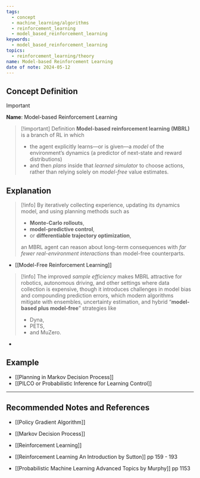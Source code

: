 ```yaml
---
tags:
  - concept
  - machine_learning/algorithms
  - reinforcement_learning
  - model_based_reinforcement_learning
keywords:
  - model_based_reinforcement_learning
topics:
  - reinforcement_learning/theory
name: Model-based Reinforcement Learning
date of note: 2024-05-12
---
```


## Concept Definition

>[!important]
>**Name**: Model-based Reinforcement Learning

>[!important] Definition
>**Model-based reinforcement learning (MBRL)** is a branch of RL in which 
>- the agent explicitly learns—or is given—a _model_ of the environment’s dynamics (a predictor of next-state and reward distributions) 
>- and then *plans* inside that *learned simulator* to choose actions, rather than relying solely on *model-free* value estimates.


## Explanation

>[!info]
>By iteratively collecting experience, updating its dynamics model, and using planning methods such as 
>- **Monte-Carlo rollouts**, 
>- **model-predictive control**, 
>- or **differentiable trajectory optimization**, 
>
>an MBRL agent can reason about long-term consequences with *far fewer real-environment interactions* than model-free counterparts. 

- [[Model-Free Reinforcement Learning]]


>[!info]
>The improved *sample efficiency* makes MBRL attractive for robotics, autonomous driving, and other settings where data collection is expensive, though it introduces challenges in model bias and compounding prediction errors, which modern algorithms mitigate with ensembles, uncertainty estimation, and hybrid “**model-based plus model-free**” strategies like 
>- Dyna, 
>- PETS, 
>- and MuZero.

- 

## Example

- [[Planning in Markov Decision Process]]
- [[PILCO or Probabilistic Inference for Learning Control]]



-----------
##  Recommended Notes and References


- [[Policy Gradient Algorithm]]
- [[Markov Decision Process]]
- [[Reinforcement Learning]]


- [[Reinforcement Learning An Introduction by Sutton]] pp 159 - 193
- [[Probabilistic Machine Learning Advanced Topics by Murphy]] pp 1153
